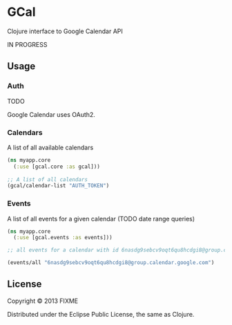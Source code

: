# GCal

Clojure interface to Google Calendar API

IN PROGRESS

## Usage

### Auth 

TODO

Google Calendar uses OAuth2. 

### Calendars

A list of all available calendars 

```clojure
(ns myapp.core
  (:use [gcal.core :as gcal]))
  
;; A list of all calendars 
(gcal/calendar-list "AUTH_TOKEN")

```

### Events 

A list of all events for a given calendar (TODO date range queries)

```clojure
(ns myapp.core
  (:use [gcal.events :as events]))

;; all events for a calendar with id 6nasdg9sebcv9oqt6qu8hcdgi8@group.calendar.google.com

(events/all "6nasdg9sebcv9oqt6qu8hcdgi8@group.calendar.google.com")

```

## License

Copyright © 2013 FIXME

Distributed under the Eclipse Public License, the same as Clojure.



